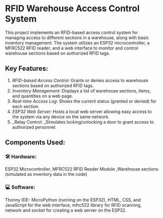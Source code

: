 # **RFID Warehouse Access Control System**

This project implements an RFID-based access control system for managing access to different sections in a warehouse, along with basic inventory management. The system utilizes an ESP32 microcontroller, a MFRC522 RFID reader, and a web interface to monitor and control warehouse sections based on authorized RFID tags.

## **Key Features:**

1. _RFID-based Access Control:_ Grants or denies access to warehouse sections based on authorized RFID tags.
2. _Inventory Management:_ Displays a list of warehouse sections, items, and quantities on a web page.
3. _Real-time Access Log:_ Shows the current status (granted or denied) for each section.
4. _ESP32 Web Server:_ Hosts a local web server allowing easy access to the system via any device on the same network.
5. _Relay Control: _Simulates locking/unlocking a door to grant access to authorized personnel.

## **Components Used:** 

### :hammer_and_wrench: Hardware: 
ESP32 Microcontroller, MFRC522 RFID Reader Module ,Warehouse sections (simulated as inventory data in the code)

### :computer: Software: 
Thonny IDE- MicroPython (running on the ESP32), HTML, CSS, and JavaScript for the web interface, mfrc522 library for RFID scanning, network and socket for creating a web server on the ESP32.


